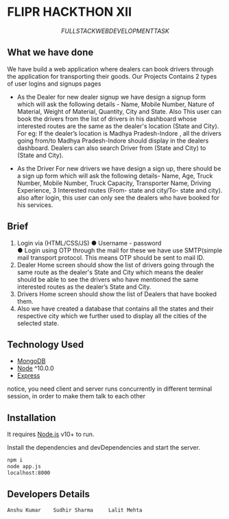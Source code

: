 # FLIPR HACKTHON XII
$$ FULL STACK WEB DEVELOPMENT TASK $$

## What we have done 



We have build a web application where dealers can book drivers through the application for transporting their goods.
Our Projects Contains 2 types of user logins and signups pages

- As the Dealer 
 for new dealer signup we have design  a signup form which will ask the
following details - Name, Mobile Number, Nature of Material, Weight of
Material, Quantity, City and State.
Also This user can book the drivers from the list of drivers in his dashboard whose interested routes are the same as the dealer's location (State and City).
For eg: If the dealer’s location is Madhya Pradesh-Indore , all the drivers going
from/to Madhya Pradesh-Indore should display in the dealers dashboard.
Dealers can also search Driver from (State and City) to (State and City).


- As the Driver
For new drivers we have design a sign up, there should be a sign up form which will ask the following details- Name, Age, Truck Number, Mobile Number, Truck Capacity,
Transporter Name, Driving Experience, 3 Interested routes (From- state and
city/To- state and city).
also after login, this user can only see the dealers who have booked for his services.



## Brief
 
1. Login via (HTML/CSS/JS)
● Username - password   
● Login using OTP through the mail for these we have use SMTP(simple mail transport protocol. This means OTP should be sent to mail ID.
2. Dealer Home screen should show the list of drivers going through the same route as the
dealer's State and City which means the dealer should be able to see the drivers who have
mentioned the same interested routes as the dealer’s State and City.
3. Drivers Home screen should show the list of Dealers that have booked them.
4. Also we  have created a database that contains all the states and their respective city which we further used  to display all the cities of the selected state.



## Technology Used 



- [MongoDB](https://gist.github.com/nrollr/9f523ae17ecdbb50311980503409aeb3)
- [Node](https://nodejs.org/en/download/) ^10.0.0
- [Express](https://expressjs.com/)

notice, you need client and server runs concurrently in different terminal session, in order to make them talk to each other

## Installation

 It requires [Node.js](https://nodejs.org/) v10+ to run.

Install the dependencies and devDependencies and start the server.

```sh
npm i
node app.js
localhost:8000
```
## Developers Details 
```
Anshu Kumar    Sudhir Sharma     Lalit Mehta
```





